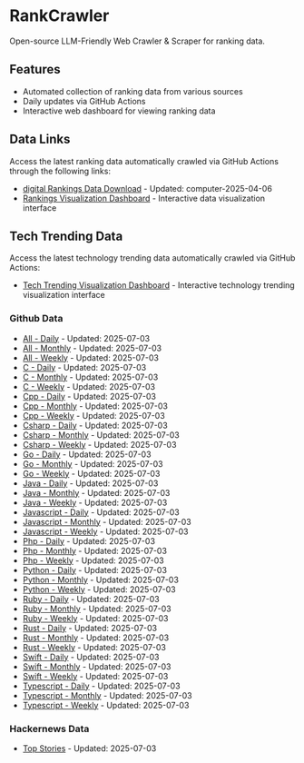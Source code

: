 # RankCrawler

Open-source LLM-Friendly Web Crawler & Scraper for ranking data.

## Features

* Automated collection of ranking data from various sources
* Daily updates via GitHub Actions
* Interactive web dashboard for viewing ranking data


## Data Links

Access the latest ranking data automatically crawled via GitHub Actions through the following links:

* [digital Rankings Data Download](https://github.com/chenjy16/RankCrawler/blob/main/data/1688/digital_computer_2025-04-06.json) - Updated: computer-2025-04-06
* [Rankings Visualization Dashboard](https://chenjy16.github.io/RankCrawler/1688_rankings.html) - Interactive data visualization interface




## Tech Trending Data

Access the latest technology trending data automatically crawled via GitHub Actions:

* [Tech Trending Visualization Dashboard](https://chenjy16.github.io/RankCrawler/tech_trending.html) - Interactive technology trending visualization interface

### Github Data

* [All - Daily](https://github.com/chenjy16/RankCrawler/blob/main/data/github/github_all_daily_2025-07-03.json) - Updated: 2025-07-03
* [All - Monthly](https://github.com/chenjy16/RankCrawler/blob/main/data/github/github_all_monthly_2025-07-03.json) - Updated: 2025-07-03
* [All - Weekly](https://github.com/chenjy16/RankCrawler/blob/main/data/github/github_all_weekly_2025-07-03.json) - Updated: 2025-07-03
* [C - Daily](https://github.com/chenjy16/RankCrawler/blob/main/data/github/github_c_daily_2025-07-03.json) - Updated: 2025-07-03
* [C - Monthly](https://github.com/chenjy16/RankCrawler/blob/main/data/github/github_c_monthly_2025-07-03.json) - Updated: 2025-07-03
* [C - Weekly](https://github.com/chenjy16/RankCrawler/blob/main/data/github/github_c_weekly_2025-07-03.json) - Updated: 2025-07-03
* [Cpp - Daily](https://github.com/chenjy16/RankCrawler/blob/main/data/github/github_cpp_daily_2025-07-03.json) - Updated: 2025-07-03
* [Cpp - Monthly](https://github.com/chenjy16/RankCrawler/blob/main/data/github/github_cpp_monthly_2025-07-03.json) - Updated: 2025-07-03
* [Cpp - Weekly](https://github.com/chenjy16/RankCrawler/blob/main/data/github/github_cpp_weekly_2025-07-03.json) - Updated: 2025-07-03
* [Csharp - Daily](https://github.com/chenjy16/RankCrawler/blob/main/data/github/github_csharp_daily_2025-07-03.json) - Updated: 2025-07-03
* [Csharp - Monthly](https://github.com/chenjy16/RankCrawler/blob/main/data/github/github_csharp_monthly_2025-07-03.json) - Updated: 2025-07-03
* [Csharp - Weekly](https://github.com/chenjy16/RankCrawler/blob/main/data/github/github_csharp_weekly_2025-07-03.json) - Updated: 2025-07-03
* [Go - Daily](https://github.com/chenjy16/RankCrawler/blob/main/data/github/github_go_daily_2025-07-03.json) - Updated: 2025-07-03
* [Go - Monthly](https://github.com/chenjy16/RankCrawler/blob/main/data/github/github_go_monthly_2025-07-03.json) - Updated: 2025-07-03
* [Go - Weekly](https://github.com/chenjy16/RankCrawler/blob/main/data/github/github_go_weekly_2025-07-03.json) - Updated: 2025-07-03
* [Java - Daily](https://github.com/chenjy16/RankCrawler/blob/main/data/github/github_java_daily_2025-07-03.json) - Updated: 2025-07-03
* [Java - Monthly](https://github.com/chenjy16/RankCrawler/blob/main/data/github/github_java_monthly_2025-07-03.json) - Updated: 2025-07-03
* [Java - Weekly](https://github.com/chenjy16/RankCrawler/blob/main/data/github/github_java_weekly_2025-07-03.json) - Updated: 2025-07-03
* [Javascript - Daily](https://github.com/chenjy16/RankCrawler/blob/main/data/github/github_javascript_daily_2025-07-03.json) - Updated: 2025-07-03
* [Javascript - Monthly](https://github.com/chenjy16/RankCrawler/blob/main/data/github/github_javascript_monthly_2025-07-03.json) - Updated: 2025-07-03
* [Javascript - Weekly](https://github.com/chenjy16/RankCrawler/blob/main/data/github/github_javascript_weekly_2025-07-03.json) - Updated: 2025-07-03
* [Php - Daily](https://github.com/chenjy16/RankCrawler/blob/main/data/github/github_php_daily_2025-07-03.json) - Updated: 2025-07-03
* [Php - Monthly](https://github.com/chenjy16/RankCrawler/blob/main/data/github/github_php_monthly_2025-07-03.json) - Updated: 2025-07-03
* [Php - Weekly](https://github.com/chenjy16/RankCrawler/blob/main/data/github/github_php_weekly_2025-07-03.json) - Updated: 2025-07-03
* [Python - Daily](https://github.com/chenjy16/RankCrawler/blob/main/data/github/github_python_daily_2025-07-03.json) - Updated: 2025-07-03
* [Python - Monthly](https://github.com/chenjy16/RankCrawler/blob/main/data/github/github_python_monthly_2025-07-03.json) - Updated: 2025-07-03
* [Python - Weekly](https://github.com/chenjy16/RankCrawler/blob/main/data/github/github_python_weekly_2025-07-03.json) - Updated: 2025-07-03
* [Ruby - Daily](https://github.com/chenjy16/RankCrawler/blob/main/data/github/github_ruby_daily_2025-07-03.json) - Updated: 2025-07-03
* [Ruby - Monthly](https://github.com/chenjy16/RankCrawler/blob/main/data/github/github_ruby_monthly_2025-07-03.json) - Updated: 2025-07-03
* [Ruby - Weekly](https://github.com/chenjy16/RankCrawler/blob/main/data/github/github_ruby_weekly_2025-07-03.json) - Updated: 2025-07-03
* [Rust - Daily](https://github.com/chenjy16/RankCrawler/blob/main/data/github/github_rust_daily_2025-07-03.json) - Updated: 2025-07-03
* [Rust - Monthly](https://github.com/chenjy16/RankCrawler/blob/main/data/github/github_rust_monthly_2025-07-03.json) - Updated: 2025-07-03
* [Rust - Weekly](https://github.com/chenjy16/RankCrawler/blob/main/data/github/github_rust_weekly_2025-07-03.json) - Updated: 2025-07-03
* [Swift - Daily](https://github.com/chenjy16/RankCrawler/blob/main/data/github/github_swift_daily_2025-07-03.json) - Updated: 2025-07-03
* [Swift - Monthly](https://github.com/chenjy16/RankCrawler/blob/main/data/github/github_swift_monthly_2025-07-03.json) - Updated: 2025-07-03
* [Swift - Weekly](https://github.com/chenjy16/RankCrawler/blob/main/data/github/github_swift_weekly_2025-07-03.json) - Updated: 2025-07-03
* [Typescript - Daily](https://github.com/chenjy16/RankCrawler/blob/main/data/github/github_typescript_daily_2025-07-03.json) - Updated: 2025-07-03
* [Typescript - Monthly](https://github.com/chenjy16/RankCrawler/blob/main/data/github/github_typescript_monthly_2025-07-03.json) - Updated: 2025-07-03
* [Typescript - Weekly](https://github.com/chenjy16/RankCrawler/blob/main/data/github/github_typescript_weekly_2025-07-03.json) - Updated: 2025-07-03

### Hackernews Data

* [Top Stories](https://github.com/chenjy16/RankCrawler/blob/main/data/hackernews/hackernews_top_2025-07-03.json) - Updated: 2025-07-03


